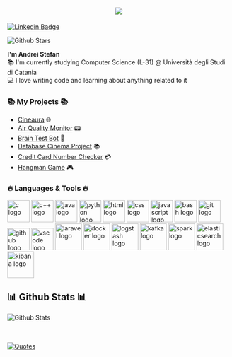 <!DOCTYPE html>
<html lang="en">
<body>
  <h1 align="center">
    <a href="https://git.io/typing-svg">
      <img src="https://readme-typing-svg.herokuapp.com/?lines=Hi,+Developer!+💻;&center=true&size=30">
    </a>
  </h1>

  <a href="https://www.linkedin.com/in/andreistefand/">
      <img src="https://img.shields.io/badge/-Andrei-blue?style=flat-square&logo=Linkedin&logoColor=white" alt="Linkedin Badge">
  </a>

![Github Stars](https://img.shields.io/github/stars/picred?style=social)<br>

  <p>
    <strong>I'm Andrei Stefan</strong></u>
    <br>
    📚 I'm currently studying Computer Science (L-31) @ Università degli Studi di Catania
    <br>
    💻 I love writing code and learning about anything related to it
  </p>

  <h3 align="justify">📚 My Projects 📚</h3>
  <ul>
      <li><a href="https://github.com/Picred/cineaura">Cineaura</a> 🌐</li>
      <li><a href="https://github.com/Picred/air-quality-monitor">Air Quality Monitor</a> 📟</li>
      <li><a href="https://github.com/Picred/brain-test-bot">Brain Test Bot</a> 🧠</li>
      <li><a href="https://github.com/Picred/cinema-database">Database Cinema Project</a> 📚</li>
      <li><a href="https://github.com/Picred/ccn-check">Credit Card Number Checker</a> 💳</li>
      <li><a href="https://github.com/Picred/hangman-game">Hangman Game</a> 🎮</li>
  </ul>


  <h3 align="justify">🔥 Languages & Tools 🔥</h3>
  <p>
    <img src="https://cdn.jsdelivr.net/gh/devicons/devicon@latest/icons/c/c-original.svg" style="width:50px;" alt="c logo"/>
    <img src="https://cdn.jsdelivr.net/gh/devicons/devicon@latest/icons/cplusplus/cplusplus-original.svg" style="width:50px" alt="c++ logo" />
    <img src="https://cdn.jsdelivr.net/gh/devicons/devicon@latest/icons/java/java-original-wordmark.svg" style="width:50px" alt="java logo"/>
    <img src="https://cdn.jsdelivr.net/gh/devicons/devicon@latest/icons/python/python-original-wordmark.svg" style="width:50px" alt="python logo"/>
    <img src="https://cdn.jsdelivr.net/gh/devicons/devicon@latest/icons/html5/html5-original-wordmark.svg" style="width:50px" alt="html logo"/>
    <img src="https://cdn.jsdelivr.net/gh/devicons/devicon@latest/icons/css3/css3-original-wordmark.svg" style="width:50px" alt="css logo"/>
    <img src="https://cdn.jsdelivr.net/gh/devicons/devicon@latest/icons/javascript/javascript-original.svg" style="width:50px" alt="javascript logo"/>
    <img src="https://cdn.jsdelivr.net/gh/devicons/devicon@latest/icons/bash/bash-original.svg" style="width:50px" alt="bash logo"/>
    <img src="https://cdn.jsdelivr.net/gh/devicons/devicon@latest/icons/git/git-original-wordmark.svg" style="width:50px" alt="git logo"/>
    <img src="https://cdn.jsdelivr.net/gh/devicons/devicon@latest/icons/github/github-original-wordmark.svg" style="width:50px" alt="github logo"/>    
    <img src="https://cdn.jsdelivr.net/gh/devicons/devicon@latest/icons/vscode/vscode-original-wordmark.svg" style="width:50px" alt="vscode logo"/>
    <img src="https://cdn.jsdelivr.net/gh/devicons/devicon@latest/icons/laravel/laravel-original-wordmark.svg" style="width:60px" alt="laravel logo"/>
    <img src="https://cdn.jsdelivr.net/gh/devicons/devicon@latest/icons/docker/docker-original-wordmark.svg" style="width:60px" alt="docker logo"/>
    <img src="https://cdn.jsdelivr.net/gh/devicons/devicon@latest/icons/logstash/logstash-original-wordmark.svg" style="width:60px" alt="logstash logo"/>
    <img src="https://cdn.jsdelivr.net/gh/devicons/devicon@latest/icons/apachekafka/apachekafka-original-wordmark.svg" style="width:60px" alt="kafka logo"/>
    <img src="https://cdn.jsdelivr.net/gh/devicons/devicon@latest/icons/apachespark/apachespark-original-wordmark.svg" style="width:60px" alt="spark logo" />
    <img src="https://cdn.jsdelivr.net/gh/devicons/devicon@latest/icons/elasticsearch/elasticsearch-original-wordmark.svg" style="width:60px" alt="elasticsearch logo" />
    <img src="https://cdn.jsdelivr.net/gh/devicons/devicon@latest/icons/kibana/kibana-original-wordmark.svg" style="width:60px" alt="kibana logo" />
  </p>



  <h2 align="justify">📊 Github Stats 📊</h2>
  <p align="justify">
    <img src ="https://github-readme-streak-stats.herokuapp.com?user=picred&theme=dark&hide_border=true&background=FFFFFF00" alt="Github Stats">
  </p>

  <br>
  <br>

  <a href="https://github.com/piyushsuthar/github-readme-quotes">
    <img src="https://quotes-github-readme.vercel.app/api?type=horizontal&theme=gruvbox" alt="Quotes">
  </a>
</body>
</html>
